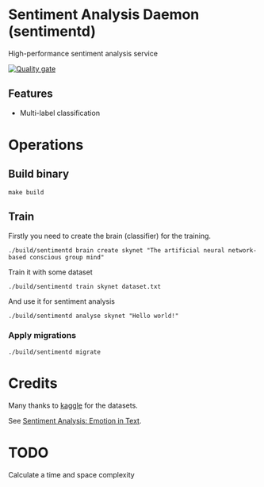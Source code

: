 # Sentiment Analysis Daemon (sentimentd)

High-performance sentiment analysis service

[![Quality gate](https://sonarcloud.io/api/project_badges/quality_gate?project=dairlair_sentimentd)](https://sonarcloud.io/dashboard?id=dairlair_sentimentd)

## Features

* Multi-label classification 

# Operations

## Build binary

```shell script
make build
```

## Train

Firstly you need to create the brain (classifier) for the training.
```shell script
./build/sentimentd brain create skynet "The artificial neural network-based conscious group mind"
```

Train it with some dataset
```shell script
./build/sentimentd train skynet dataset.txt
```

And use it for sentiment analysis
```shell script
./build/sentimentd analyse skynet "Hello world!"
```

### Apply migrations

```shell script
./build/sentimentd migrate
```

# Credits

Many thanks to [kaggle](kaggle.com) for the datasets.

See [Sentiment Analysis: Emotion in Text](https://www.kaggle.com/c/sa-emotions/data).

# TODO

Calculate a time and space complexity 